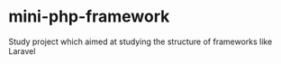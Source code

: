 # mini-php-framework
Study project which aimed at studying the structure of frameworks like Laravel
